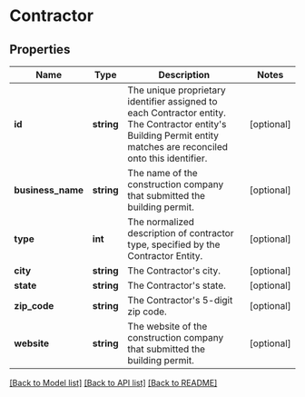 # Contractor

## Properties
Name | Type | Description | Notes
------------ | ------------- | ------------- | -------------
**id** | **string** | The unique proprietary identifier assigned to each Contractor entity. The Contractor entity&#x27;s Building Permit entity matches are reconciled onto this identifier. | [optional] 
**business_name** | **string** | The name of the construction company that submitted the building permit. | [optional] 
**type** | **int** | The normalized description of contractor type, specified by the Contractor Entity. | [optional] 
**city** | **string** | The Contractor&#x27;s city. | [optional] 
**state** | **string** | The Contractor&#x27;s state. | [optional] 
**zip_code** | **string** | The Contractor&#x27;s 5-digit zip code. | [optional] 
**website** | **string** | The website of the construction company that submitted the building permit. | [optional] 

[[Back to Model list]](../../README.md#documentation-for-models) [[Back to API list]](../../README.md#documentation-for-api-endpoints) [[Back to README]](../../README.md)

